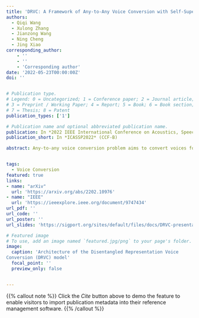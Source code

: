 ```yaml
---
title: 'DRVC: A Framework of Any-to-Any Voice Conversion with Self-Supervised Learning'
authors:
  - Qiqi Wang
  - Xulong Zhang
  - Jianzong Wang
  - Ning Cheng
  - Jing Xiao
corresponding_author:
    - ''
    - ''
    - 'Corresponding author'
date: '2022-05-23T00:00:00Z'
doi: ''


# Publication type.
# Legend: 0 = Uncategorized; 1 = Conference paper; 2 = Journal article;
# 3 = Preprint / Working Paper; 4 = Report; 5 = Book; 6 = Book section;
# 7 = Thesis; 8 = Patent
publication_types: ['1']

# Publication name and optional abbreviated publication name.
publication: In *2022 IEEE International Conference on Acoustics, Speech and Signal Processing*
publication_short: In *ICASSP2022* (CCF-B)

abstract: Any-to-any voice conversion problem aims to convert voices for source and target speakers, which are out of the training data. Previous works wildly utilize the disentangle-based models. The disentangle-based model assumes the speech consists of content and speaker style information and aims to untangle them to change the style information for conversion. Previous works focus on reducing the dimension of speech to get the content information. But the size is hard to determine to lead to the untangle overlapping problem. We propose the Disentangled Representation Voice Conversion (DRVC) model to address the issue. DRVC model is an end-to-end self-supervised model consisting of the content encoder, timbre encoder, and generator. Instead of the previous work for reducing speech size to get content, we propose a cycle for restricting the disentanglement by the Cycle Reconstruct Loss and Same Loss. The experiments show there is an improvement for converted speech on quality and voice similarity.


tags:
  - Voice Conversion
featured: true
links:
- name: "arXiv"
  url: 'https://arxiv.org/abs/2202.10976'
- name: "IEEE"
  url: 'https://ieeexplore.ieee.org/document/9747434'
url_pdf: ''
url_code: ''
url_poster: ''
url_slides: 'https://sigport.org/sites/default/files/docs/DRVC-presentation.pdf'

# Featured image
# To use, add an image named `featured.jpg/png` to your page's folder.
image:
  caption: 'Architecture of the Disentangled Representation Voice
Conversion (DRVC) model'
  focal_point: ''
  preview_only: false


---
```


{{% callout note %}}
Click the _Cite_ button above to demo the feature to enable visitors to import publication metadata into their reference management software.
{{% /callout %}}

